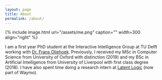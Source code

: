 ```yaml
---
layout: page
title: About
permalink: /about/
---
```


{% include image.html url="/assets/me.png" caption="" width=300 align="right" %}

I am a first year PhD student at the Interactive Intelligence Group at TU Delft working with [Dr. Frans Oliehoek](https://www.fransoliehoek.net/wp/). Previously, I received my MSc in Computer Science from University of Oxford with distinction (2019) and my BSc in Artificial Intelligence from University of Liverpool with first class degree (2018). I have also spent time doing a research intern at [Latent Logic](https://www.latentlogic.com) (now part of Waymo).
